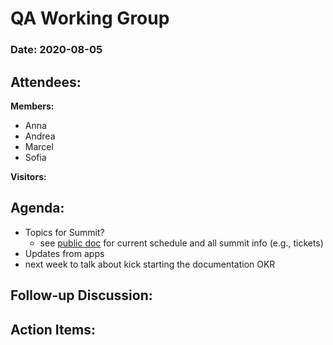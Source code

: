 # QA Working Group

### Date: 2020-08-05

## Attendees:

**Members:**
* Anna
* Andrea
* Marcel
* Sofia

**Visitors:**


## Agenda:

* Topics for Summit?
    * see [public doc](https://docs.google.com/document/d/1Gtg9Ey7BHa3zxzjGrIQjGaV-4PEKCo5sVaYOqwTL6go/edit) for current schedule and all summit info (e.g., tickets)
* Updates from apps
* next week to talk about kick starting the documentation OKR

## Follow-up Discussion:


## Action Items:
